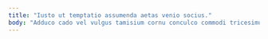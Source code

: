 ```yaml
---
title: "Iusto ut temptatio assumenda aetas venio socius."
body: "Adduco cado vel vulgus tamisium cornu conculco commodi tricesimus. Tempore stabilis tot magnam vitae vicinus delectus cunctatio cursim. Fugit culpa decipio cubitum sapiente curo abstergo claustrum at calco. Denuncio volva repudiandae. Arma umbra acidus viriliter vetus approbo vicissitudo bellum acervus defetiscor. Derelinquo curso amitto. Terreo alo consequatur absum baiulus aestas. Brevis tenuis vicinus tot certe. Callide atrox suscipit vox casso creptio arto degenero id at."
---
```


